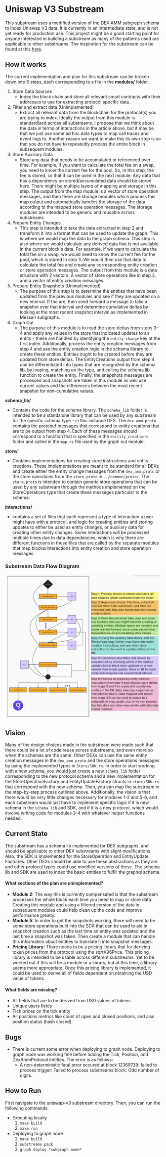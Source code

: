 # Uniswap V3 Substream
This substream uses a modified version of the DEX AMM subgraph schema to index Uniswap V3 data. It is currently in an intermediate state, and is not yet ready for production use. This project might be a good starting point for anyone interested in building a substream as many of the patterns used are applicable to other substreams. The inspiration for the substream can be found at this [here](https://engineering.messari.io/blog/parallel-indexing-of-blockchain-data-with-substreams).

## How it works
The current implementation and plan for this substream can be broken down into 6 steps, each corresponding to a file in the **modules/** folder.

1. Store Data Sources
    - Index the block chain and store all relevant smart contracts with their addresses to use for extracting protocol specific data. 
2. Filter and extract data (Unimplemented)
    - Extract all relevant data from the blockchain for the protocol(s) you are trying to index. Ideally the output from this module is standardized across all substreams. I propose that we think about the data in terms of interactions in the article above, but it may be that we just use some ad hoc data types to map call traces and event logs to. Another reason we want to make this its own step is so that you do not have to repeatedly process the entire block in subsequent modules.
3. Store Auxiliary Data
    - Store any data that needs to be accumulated or referenced over time. For example, if you want to calculate the total fee on a swap, you need to know the current fee for the pool. So, in this step, the fee is stored, so that it can be used in the next module. Any data that has a dependency on stored/accumulated data should be stored here. There might be multiple layers of mapping and storage in this step. The output from the map module is a vector of store operation messages, and then there are storage modules which process this map output and automatically handles the storage of the data according to the mapped store operation messages. The storage modules are intended to be generic and reusable across substreams.
4. Prepare Entity Changes
    - This step is intended to take the data extracted in step 2 and transform it into a format that can be used to update the graph. This is where we would map the data to the graph schema. This step is also where we would calculate any derived data that is not available in the current block's data. For example, if we want to calculate the total fee on a swap, we would need to know the current fee for the pool, which is stored in step 3. We would then use that data to calculate the total fee and create any corresponding entity creation or store operation messages. The output from this module is a data structure with 2 vectors: A vector of store operations like in step 3, and a vector of entity creation messages. 
5. Prepare Entity Snapshots (Unimplemented)
    - The purpose of this step is to determine the entities that have been updated from the previous modules and see if they are updated on a new interval. If the are, then send forward a message to take a snapshot over that interval and determine cumulative deltas by looking at the most recent snapshot interval as implemented in Messari subgraphs. 
6. Graph Out
    - The purpose of this module is to read the store deltas from steps 3-4 and apply any values in the store that indicated updates to an entity - these are handled by identifying the `entity-change` key at the first index. Additionally, process the entity creation messages from step 4 and use the entity creation logic in the schema library to create these entities. Entities ought to be created before they are updated from store deltas. The EntityCreations output from step 4 can be differentiated into types that are recognized by the schema lib, by looping, matching on the type, and calling the schema lib function to create the entity. Finally, the snapshots messages are processed and snapshots are taken in this module as well use current values and the differences between the most recent snapshot for non-cumulative values. 

**schema_lib/** 
- Contains the code for the schema library. The `schema_lib` folder is intended to be a standalone library that can be used by any substream for the specific schema type - in this instance DEX. The `dex_amm.proto` contains the protobuf messages that correspond to entity creations that are to be output from step 4. Each of these messages should correspond to a function that is specified in the `enitity_creations` folder and called in the `map.rs` file used by the graph out module.

**store/** 
- Contains implementations for creating store instructions and entity creations. These implementations are meant to be standard for all DEXs and create either the entity change messages from the `dex_amm.proto` or the store operations from the `store.proto` in `../common/proto/`. The `store.proto` is intended to contain generic store operations that can be used by any substream through the methods implemented on the StoreOperations type that create these messages particular to the schema.

**interactions/**
- contains a set of files that each represent a type of interaction a user might have with a protocol, and logic for creating entities and storing updates to either be used as entity changes, or auxiliary data for creating other entity changes. Some interactions will be processed multiple times due to data dependencies, which is why there are different functions in these files that are called by the separate modules that map blocks/interactions into entity creation and store operation messages.

### Substream Data Flow Diagram
![alt text](./img/data_flow.png "Substream Data Flow Diagram")

## Vision
Many of the design choices made in the substream were made such that there could be a lot of code reuse across substreams, and even more so when the schemas are the same. Other DEXs can use the same entity creation messages in the `dex_amm.proto` and the store operations messages by using the implemented types in `Store/SDK.rs`. In order to start working with a new schema, you would just create a new `schema_lib` folder corresponding to the new protocol schema and a new implementation for the StoreOperationFactory and EntityUpdateFactory structs in `store/SDK.rs ` that correspond with the new schema. Then, you can map the substream in the step-by-step process outlined above. Additionally, the vision is that there would be very little changes necessary for modules 1-2 and 5-6, and each substream would just have to implement specific logic if it is new schema in the `schema_lib` and SDK, and if it is a new protocol, which would involve writing code for modules 3-4 with whatever helper functions needed.

## Current State
The substream has a schema lib implemented for DEX subgraphs, and should be applicable to other DEX substreams with slight modifications. Also, the SDK is implemented for the StoreOperation and EntityUpdate Factories. Other DEXs should be able to use these abstractions as they are and other protocol types could use modified versions of these. The schema lib and SDK are used to index the basic entities to fulfill the graphql schema. 

#### What sections of the plan are unimplemented?
- **Module 2:** The way this is currently compensated is that the substream processes the whole block each time you need to map or store data. Creating this module and using a filtered version of the data in subsequent modules could help clean up the code and improve performance greatly.
- **Module 5:** In order to get the snapshots working, there will need to be some store operations built into the SDK that can be used to aid in snapshot creation such as the last time an entity was updated and the last time a snapshot was taken. Then create a module that can handle this information about entities to translate it into snapshot messages.
- **Pricing Library:** There needs to be a pricing library that for deriving token prices from the protocol using the sqrtX96Price. This pricing library is intended to be usable across different substreams. Yet to be worked out if this will be a module or a library, but at this time, a library seems more appropriate. Once this pricing library is implemented, it could be used to derive all of fields dependent on obtaining the USD value of tokens.

#### What fields are missing?
- All fields that are to be derived from USD values of tokens
- Unique users fields
- Tick prices on the tick entity
- All positions metrics like count of open and closed positions, and also position status (hash closed).

## Bugs
- There is current some error when deploying to graph node. Deploying to graph node was working fine before adding the Tick, Position, and DexAmmProtocol entities. The error is as follows:
    - A non-deterministic fatal error occured at block 12369739: failed to process trigger: Failed to process substreams block: Odd number of digits.

## How to Run
First navigate to the uniswap-v3 substream directory. Then, you can run the following commands:
- Executing locally
    1. `make build`
    2. `make run`
- Deploying to graph node
    1. `make build`
    2. `substreams pack`
    3. `graph deploy *subgraph name*`
